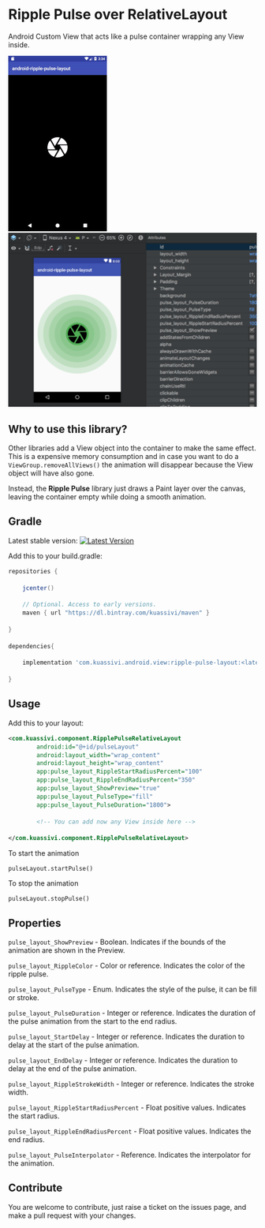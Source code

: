 # Ripple Pulse over RelativeLayout

Android Custom View that acts like a pulse container wrapping any View inside.

![Demo][1]&nbsp;&nbsp;&nbsp;&nbsp;&nbsp;&nbsp;&nbsp;&nbsp;![Android Studio Preview][2]

## Why to use this library?

Other libraries add a View object into the container to make the same effect. This is a expensive memory consumption and in case you want to do a `ViewGroup.removeAllViews()` the animation will disappear because the View object will have also gone.

Instead, the **Ripple Pulse** library just draws a Paint layer over the canvas, leaving the container empty while doing a smooth animation.


## Gradle

Latest stable version: 
[![Latest Version](https://api.bintray.com/packages/kuassivi/maven/ripple-pulse-layout/images/download.svg) ](https://bintray.com/kuassivi/maven/ripple-pulse-layout/_latestVersion)

Add this to your build.gradle:

```groovy
repositories {
 
    jcenter()
    
    // Optional. Access to early versions.
    maven { url "https://dl.bintray.com/kuassivi/maven" }
    
}
 
dependencies{
 
    implementation 'com.kuassivi.android.view:ripple-pulse-layout:<latest version>'
    
}
```


## Usage

Add this to your layout:

```xml
<com.kuassivi.component.RipplePulseRelativeLayout
        android:id="@+id/pulseLayout"
        android:layout_width="wrap_content"
        android:layout_height="wrap_content"
        app:pulse_layout_RippleStartRadiusPercent="100"
        app:pulse_layout_RippleEndRadiusPercent="350"
        app:pulse_layout_ShowPreview="true"
        app:pulse_layout_PulseType="fill"
        app:pulse_layout_PulseDuration="1800">
        
        <!-- You can add now any View inside here -->
 
</com.kuassivi.component.RipplePulseRelativeLayout>
```

To start the animation


    pulseLayout.startPulse()


To stop the animation


    pulseLayout.stopPulse()


## Properties

`pulse_layout_ShowPreview` - Boolean. Indicates if the bounds of the animation are shown in the Preview.

`pulse_layout_RippleColor` - Color or reference. Indicates the color of the ripple pulse.

`pulse_layout_PulseType` - Enum. Indicates the style of the pulse, it can be fill or stroke.

`pulse_layout_PulseDuration` - Integer or reference. Indicates the duration of the pulse animation from the start to the end radius.

`pulse_layout_StartDelay` - Integer or reference. Indicates the duration to delay at the start of the pulse animation.

`pulse_layout_EndDelay` - Integer or reference. Indicates the duration to delay at the end of the pulse animation.

`pulse_layout_RippleStrokeWidth` - Integer or reference. Indicates the stroke width.

`pulse_layout_RippleStartRadiusPercent` - Float positive values. Indicates the start radius.

`pulse_layout_RippleEndRadiusPercent` - Float positive values. Indicates the end radius.

`pulse_layout_PulseInterpolator` - Reference. Indicates the interpolator for the animation.
 
## Contribute

You are welcome to contribute, just raise a ticket on the issues page, and make a pull request with your changes.

[1]: ./art/demo.gif
[2]: ./art/android-studio-preview.png
